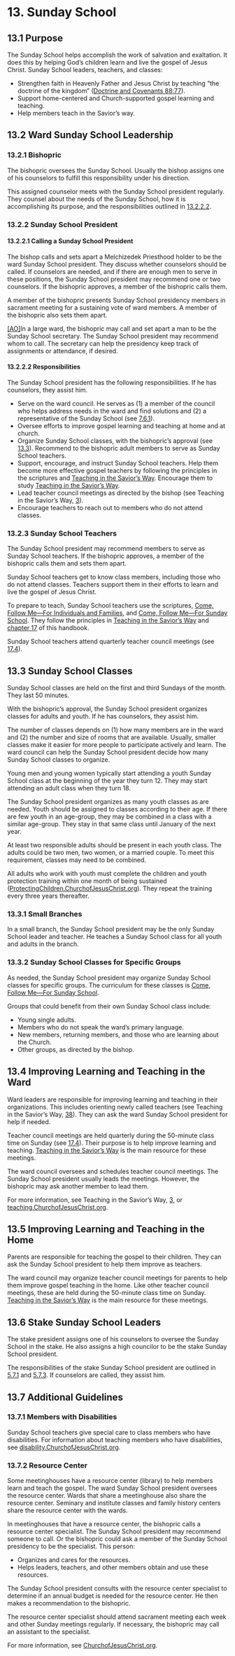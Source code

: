 # 13. Sunday School

## 13.1 Purpose

The Sunday School helps accomplish the work of salvation and exaltation. It does this by helping God’s children learn and live the gospel of Jesus Christ. Sunday School leaders, teachers, and classes:

* Strengthen faith in Heavenly Father and Jesus Christ by teaching “the doctrine of the kingdom” ([Doctrine and Covenants 88:77](https://www.churchofjesuschrist.org/study/scriptures/dc-testament/dc/88.77?lang=eng#p77)).
* Support home-centered and Church-supported gospel learning and teaching.
* Help members teach in the Savior’s way.
## 13.2 Ward Sunday School Leadership

### 13.2.1 Bishopric

The bishopric oversees the Sunday School. Usually the bishop assigns one of his counselors to fulfill this responsibility under his direction.

This assigned counselor meets with the Sunday School president regularly. They counsel about the needs of the Sunday School, how it is accomplishing its purpose, and the responsibilities outlined in [13.2.2.2](13-sunday-school.md#13222-responsibilities).

### 13.2.2 Sunday School President

#### 13.2.2.1 Calling a Sunday School President

The bishop calls and sets apart a Melchizedek Priesthood holder to be the ward Sunday School president. They discuss whether counselors should be called. If counselors are needed, and if there are enough men to serve in these positions, the Sunday School president may recommend one or two counselors. If the bishopric approves, a member of the bishopric calls them.

A member of the bishopric presents Sunday School presidency members in sacrament meeting for a sustaining vote of ward members. A member of the bishopric also sets them apart.

[[AO]](0-introductory-overview.md#02-adaptation-and-optional-resources)In a large ward, the bishopric may call and set apart a man to be the Sunday School secretary. The Sunday School president may recommend whom to call. The secretary can help the presidency keep track of assignments or attendance, if desired.

#### 13.2.2.2 Responsibilities

The Sunday School president has the following responsibilities. If he has counselors, they assist him.

* Serve on the ward council. He serves as (1) a member of the council who helps address needs in the ward and find solutions and (2) a representative of the Sunday School (see [7.6.1](https://www.churchofjesuschrist.org/study/manual/general-handbook/7-councils-in-the-church?lang=eng¶=title_number10-p29#title_number10)).
* Oversee efforts to improve gospel learning and teaching at home and at church.
* Organize Sunday School classes, with the bishopric’s approval (see [13.3](13-sunday-school.md#133-sunday-school-classes)). Recommend to the bishopric adult members to serve as Sunday School teachers.
* Support, encourage, and instruct Sunday School teachers. Help them become more effective gospel teachers by following the principles in the scriptures and [Teaching in the Savior’s Way](https://www.churchofjesuschrist.org/study/manual/teaching-in-the-saviors-way/preface?lang=eng). Encourage them to study [Teaching in the Savior’s Way](https://www.churchofjesuschrist.org/study/manual/teaching-in-the-saviors-way/preface?lang=eng).
* Lead teacher council meetings as directed by the bishop (see Teaching in the Savior’s Way, [3](https://www.churchofjesuschrist.org/study/manual/teaching-in-the-saviors-way/teacher-council-meetings?lang=eng)).
* Encourage teachers to reach out to members who do not attend classes.
### 13.2.3 Sunday School Teachers

The Sunday School president may recommend members to serve as Sunday School teachers. If the bishopric approves, a member of the bishopric calls them and sets them apart.

Sunday School teachers get to know class members, including those who do not attend classes. Teachers support them in their efforts to learn and live the gospel of Jesus Christ.

To prepare to teach, Sunday School teachers use the scriptures, [Come, Follow Me﻿—For Individuals and Families](http://www.churchofjesuschrist.org/manual/come-follow-me/individuals-and-families), and [Come, Follow Me﻿—For Sunday School](http://www.churchofjesuschrist.org/manual/come-follow-me/sunday-school). They follow the principles in [Teaching in the Savior’s Way](https://www.churchofjesuschrist.org/study/manual/teaching-in-the-saviors-way/preface?lang=eng) and [chapter 17](17-teaching-the-gospel.md) of this handbook.

Sunday School teachers attend quarterly teacher council meetings (see [17.4](17-teaching-the-gospel.md#174-teacher-council-meetings)).

## 13.3 Sunday School Classes

Sunday School classes are held on the first and third Sundays of the month. They last 50 minutes.

With the bishopric’s approval, the Sunday School president organizes classes for adults and youth. If he has counselors, they assist him.

The number of classes depends on (1) how many members are in the ward and (2) the number and size of rooms that are available. Usually, smaller classes make it easier for more people to participate actively and learn. The ward council can help the Sunday School president decide how many Sunday School classes to organize.

Young men and young women typically start attending a youth Sunday School class at the beginning of the year they turn 12. They may start attending an adult class when they turn 18.

The Sunday School president organizes as many youth classes as are needed. Youth should be assigned to classes according to their age. If there are few youth in an age-group, they may be combined in a class with a similar age-group. They stay in that same class until January of the next year.

At least two responsible adults should be present in each youth class. The adults could be two men, two women, or a married couple. To meet this requirement, classes may need to be combined.

All adults who work with youth must complete the children and youth protection training within one month of being sustained ([ProtectingChildren.ChurchofJesusChrist.org](http://www.churchofjesuschrist.org/callings/church-safety-and-health/protecting-children-and-youth)). They repeat the training every three years thereafter.

### 13.3.1 Small Branches

In a small branch, the Sunday School president may be the only Sunday School leader and teacher. He teaches a Sunday School class for all youth and adults in the branch.

### 13.3.2 Sunday School Classes for Specific Groups

As needed, the Sunday School president may organize Sunday School classes for specific groups. The curriculum for these classes is [Come, Follow Me﻿—For Sunday School](http://www.churchofjesuschrist.org/manual/come-follow-me/sunday-school).

Groups that could benefit from their own Sunday School class include:

* Young single adults.
* Members who do not speak the ward’s primary language.
* New members, returning members, and those who are learning about the Church.
* Other groups, as directed by the bishop.
## 13.4 Improving Learning and Teaching in the Ward

Ward leaders are responsible for improving learning and teaching in their organizations. This includes orienting newly called teachers (see Teaching in the Savior’s Way, [38](https://www.churchofjesuschrist.org/study/manual/teaching-in-the-saviors-way/appendix/orienting-new-teachers-a-responsibility-of-priesthood-and-auxiliary-leaders?lang=eng)). They can ask the ward Sunday School president for help if needed.

Teacher council meetings are held quarterly during the 50-minute class time on Sunday (see [17.4](17-teaching-the-gospel.md#174-teacher-council-meetings)). Their purpose is to help improve learning and teaching. [Teaching in the Savior’s Way](https://www.churchofjesuschrist.org/study/manual/teaching-in-the-saviors-way/preface?lang=eng) is the main resource for these meetings.

The ward council oversees and schedules teacher council meetings. The Sunday School president usually leads the meetings. However, the bishopric may ask another member to lead them.

For more information, see Teaching in the Savior’s Way, [3](https://www.churchofjesuschrist.org/study/manual/teaching-in-the-saviors-way/teacher-council-meetings?lang=eng), or [teaching.ChurchofJesusChrist.org](http://www.churchofjesuschrist.org/manual/come-follow-me/teaching-in-the-saviors-way).

## 13.5 Improving Learning and Teaching in the Home

Parents are responsible for teaching the gospel to their children. They can ask the Sunday School president to help them improve as teachers.

The ward council may organize teacher council meetings for parents to help them improve gospel teaching in the home. Like other teacher council meetings, these are held during the 50-minute class time on Sunday. [Teaching in the Savior’s Way](https://www.churchofjesuschrist.org/study/manual/teaching-in-the-saviors-way?lang=eng) is the main resource for these meetings.

## 13.6 Stake Sunday School Leaders

The stake president assigns one of his counselors to oversee the Sunday School in the stake. He also assigns a high councilor to be the stake Sunday School president.

The responsibilities of the stake Sunday School president are outlined in [5.7.1](https://www.churchofjesuschrist.org/study/manual/general-handbook/5-stake-leadership?lang=eng¶=title_number32-p252#title_number32) and [5.7.3](https://www.churchofjesuschrist.org/study/manual/general-handbook/5-stake-leadership?lang=eng¶=title_number38-p268#title_number38). If counselors are called, they assist him.

## 13.7 Additional Guidelines

### 13.7.1 Members with Disabilities

Sunday School teachers give special care to class members who have disabilities. For information about teaching members who have disabilities, see [disability.ChurchofJesusChrist.org](http://www.churchofjesuschrist.org/life/disability).

### 13.7.2 Resource Center

Some meetinghouses have a resource center (library) to help members learn and teach the gospel. The ward Sunday School president oversees the resource center. Wards that share a meetinghouse also share the resource center. Seminary and institute classes and family history centers share the resource center with the wards.

In meetinghouses that have a resource center, the bishopric calls a resource center specialist. The Sunday School president may recommend someone to call. Or the bishopric could ask a member of the Sunday School presidency to be the specialist. This person:

* Organizes and cares for the resources.
* Helps leaders, teachers, and other members obtain and use these resources.

The Sunday School president consults with the resource center specialist to determine if an annual budget is needed for the resource center. He then makes a recommendation to the bishopric.

The resource center specialist should attend sacrament meeting each week and other Sunday meetings regularly. If necessary, the bishopric may call an assistant to the specialist.

For more information, see [ChurchofJesusChrist.org](http://www.churchofjesuschrist.org/callings/sunday-school/my-calling/meetinghouse-libraries).